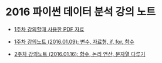 # 2016 파이썬 데이터 분석 강의 노트

- [1주차 강의할때 사용한 PDF 자료](https://github.com/LyuGGang/python-data-analytics-lecture/blob/master/%EA%B0%95%EC%9D%98%EC%9E%90%EB%A3%8C/20150104_SwiftSchool_Python%2BDataScience%EA%B0%95%EC%9D%98_1%EC%A3%BC%EC%B0%A8_%EC%B5%9C%EC%A2%85%EB%B3%B8.pdf)

- [1주차 강의노트 (2016.01.09): 변수, 자료형, if, for, 함수](http://nbviewer.ipython.org/github/LyuGgang/python-data-analytics-lecture/blob/master/%EA%B0%95%EC%9D%98%EC%9E%90%EB%A3%8C/%5B1%EC%A3%BC%EC%B0%A8%5D%20%EB%B3%80%EC%88%98%2C%20%EC%9E%90%EB%A3%8C%ED%98%95%2C%20if%2C%20for%2C%20%ED%95%A8%EC%88%98.ipynb)

- [2주차 강의노트 (2016.01.16): 함수, 논리 연산, 문자열 다루기](http://nbviewer.jupyter.org/github/LyuGgang/python-data-analytics-lecture/blob/master/%EA%B0%95%EC%9D%98%EC%9E%90%EB%A3%8C/2_function_logicalop_string.ipynb)
